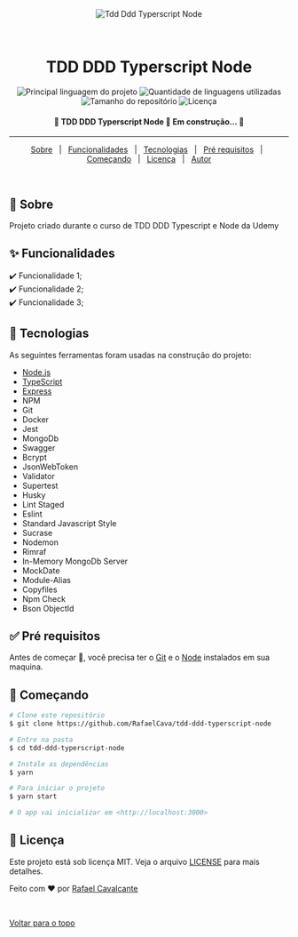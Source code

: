 <div align="center" id="top"> 
  <img src="./.github/app.gif" alt="Tdd Ddd Typerscript Node" />

  &#xa0;

  <!-- <a href="https://tdddddtyperscriptnode.netlify.com">Demo</a> -->
</div>

<h1 align="center">TDD DDD Typerscript Node</h1>

<p align="center">
  <img alt="Principal linguagem do projeto" src="https://img.shields.io/github/languages/top/RafaelCava/tdd-ddd-typerscript-node?color=56BEB8">

  <img alt="Quantidade de linguagens utilizadas" src="https://img.shields.io/github/languages/count/RafaelCava/tdd-ddd-typerscript-node?color=56BEB8">

  <img alt="Tamanho do repositório" src="https://img.shields.io/github/repo-size/RafaelCava/tdd-ddd-typerscript-node?color=56BEB8">

  <img alt="Licença" src="https://img.shields.io/github/license/RafaelCava/tdd-ddd-typerscript-node?color=56BEB8">

  <!-- <img alt="Github issues" src="https://img.shields.io/github/issues/RafaelCava/tdd-ddd-typerscript-node?color=56BEB8" /> -->

  <!-- <img alt="Github forks" src="https://img.shields.io/github/forks/RafaelCava/tdd-ddd-typerscript-node?color=56BEB8" /> -->

  <!-- <img alt="Github stars" src="https://img.shields.io/github/stars/RafaelCava/tdd-ddd-typerscript-node?color=56BEB8" /> -->
</p>

<h4 align="center"> 
	🚧  TDD DDD Typerscript Node 🚀 Em construção...  🚧
</h4> 

<hr>

<p align="center">
  <a href="#dart-sobre">Sobre</a> &#xa0; | &#xa0; 
  <a href="#sparkles-funcionalidades">Funcionalidades</a> &#xa0; | &#xa0;
  <a href="#rocket-tecnologias">Tecnologias</a> &#xa0; | &#xa0;
  <a href="#white_check_mark-pré-requisitos">Pré requisitos</a> &#xa0; | &#xa0;
  <a href="#checkered_flag-começando">Começando</a> &#xa0; | &#xa0;
  <a href="#memo-licença">Licença</a> &#xa0; | &#xa0;
  <a href="https://github.com/RafaelCava" target="_blank">Autor</a>
</p>

<br>

## :dart: Sobre ##

Projeto criado durante o curso de TDD DDD Typescript e Node da Udemy

## :sparkles: Funcionalidades ##

:heavy_check_mark: Funcionalidade 1;\
:heavy_check_mark: Funcionalidade 2;\
:heavy_check_mark: Funcionalidade 3;

## :rocket: Tecnologias ##

As seguintes ferramentas foram usadas na construção do projeto:

- [Node.js](https://nodejs.org/en/)
- [TypeScript](https://www.typescriptlang.org/)
- [Express](https://expressjs.com/pt-br/)
- NPM
- Git
- Docker
- Jest
- MongoDb
- Swagger
- Bcrypt
- JsonWebToken
- Validator
- Supertest
- Husky
- Lint Staged
- Eslint
- Standard Javascript Style
- Sucrase
- Nodemon
- Rimraf
- In-Memory MongoDb Server
- MockDate
- Module-Alias
- Copyfiles
- Npm Check
- Bson ObjectId

## :white_check_mark: Pré requisitos ##

Antes de começar :checkered_flag:, você precisa ter o [Git](https://git-scm.com) e o [Node](https://nodejs.org/en/) instalados em sua maquina.

## :checkered_flag: Começando ##

```bash
# Clone este repositório
$ git clone https://github.com/RafaelCava/tdd-ddd-typerscript-node

# Entre na pasta
$ cd tdd-ddd-typerscript-node

# Instale as dependências
$ yarn

# Para iniciar o projeto
$ yarn start

# O app vai inicializar em <http://localhost:3000>
```

## :memo: Licença ##

Este projeto está sob licença MIT. Veja o arquivo [LICENSE](LICENSE.md) para mais detalhes.


Feito com :heart: por <a href="https://github.com/RafaelCava" target="_blank">Rafael Cavalcante</a>

&#xa0;

<a href="#top">Voltar para o topo</a>

